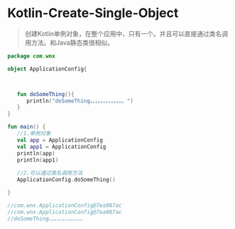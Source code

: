 # Kotlin-Create-Single-Object

> 创建Kotlin单例对象，在整个应用中，只有一个。并且可以直接通过类名调用方法。和Java静态类很相似。

```kotlin
package com.wnx

object ApplicationConfig{



   fun doSomeThing(){
      println("doSomeThing。。。。。。。。。。。。。")
   }
}

fun main() {
   //1.单例对象
   val app = ApplicationConfig
   val app1 = ApplicationConfig
   println(app)
   println(app1)
  
   //2.可以通过类名调用方法
   ApplicationConfig.doSomeThing()

}

//com.wnx.ApplicationConfig@7ea987ac
//com.wnx.ApplicationConfig@7ea987ac
//doSomeThing。。。。。。。。。。。。。


```

